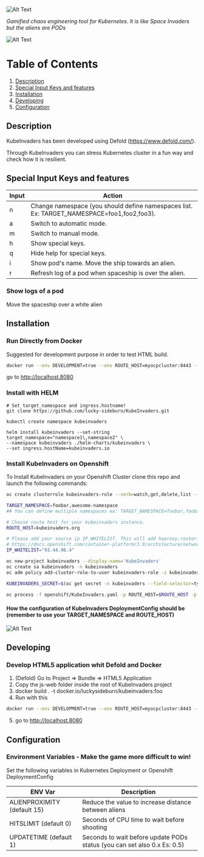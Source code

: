![Alt Text](https://github.com/lucky-sideburn/KubeInvaders/blob/master/logo.png)

*Gamified chaos engineering tool for Kubernetes. It is like Space Invaders but the aliens are PODs*

![Alt Text](https://github.com/lucky-sideburn/KubeInvaders/blob/master/images/kubeinvaders.png)

# Table of Contents
1. [Description](#Description)
2. [Special Input Keys and features](#Special-Input-Keys-and-features)
3. [Installation](#Installation)
4. [Developing](#Developing)
5. [Configuration](#Configuration)

## Description

KubeInvaders has been developed using Defold (https://www.defold.com/).

Through KubeInvaders you can stress Kubernetes cluster in a fun way and check how it is resilient.

## Special Input Keys and features

| Input           | Action                                                                                    |
|-----------------|-------------------------------------------------------------------------------------------|
|     n           | Change namespace (you should define namespaces list. Ex: TARGET_NAMESPACE=foo1,foo2,foo3).|
|     a           | Switch to automatic mode.                                                                 |
|     m           | Switch to manual mode.                                                                    |
|     h           | Show special keys.                                                                        |
|     q           | Hide help for special keys.                                                               |
|     i           | Show pod's name. Move the ship towards an alien.                                          |
|     r           | Refresh log of a pod when spaceship is over the alien.                                    |

### Show logs of a pod

Move the spaceship over a white alien

## Installation

### Run Directly from Docker

Suggested for development purpose in order to test HTML build.

```bash
docker run --env DEVELOPMENT=true --env ROUTE_HOST=myocpcluster:8443 --env NAMESPACE=kubeinvaders --env ALIENPROXIMITY=15 --env HITSLIMIT=0  --env UPDATETIME=0.5 --env TOKEN=<my service account or user token>  --env KUBERNETES_SERVICE_PORT_HTTPS=8443 --env KUBERNETES_SERVICE_HOST=myocpcluster -p 8080:8080 --name kubeinvaders docker.io/luckysideburn/kubeinvaders:latest
```
go to http://localhost.8080

### Install with HELM

```
# Set target_namespace and ingress.hostname!
git clone https://github.com/lucky-sideburn/KubeInvaders.git

kubectl create namespace kubeinvaders

helm install kubeinvaders --set-string target_namespace="namespace1\,namespace2" \
--namespace kubeinvaders ./helm-charts/kubeinvaders \
--set ingress.hostName=kubeinvaders.io
```
### Install KubeInvaders on Openshift

To Install KubeInvaders on your Openshift Cluster clone this repo and launch the following commands:

```bash
oc create clusterrole kubeinvaders-role --verb=watch,get,delete,list --resource=pods,pods/log

TARGET_NAMESPACE=foobar,awesome-namespace
## You can define multiple namespaces ex: TARGET_NAMESPACE=foobar,foobar2

# Choose route host for your kubeinvaders instance.
ROUTE_HOST=kubeinvaders.org

# Please add your source ip IP_WHITELIST. This will add haproxy.router.openshift.io/ip_whitelist in KubeInvaders route
# https://docs.openshift.com/container-platform/3.9/architecture/networking/routes.html#whitelist
IP_WHITELIST="93.44.96.4"

oc new-project kubeinvaders --display-name='KubeInvaders'
oc create sa kubeinvaders -n kubeinvaders
oc adm policy add-cluster-role-to-user kubeinvaders-role -z kubeinvaders -n kubeinvaders

KUBEINVADERS_SECRET=$(oc get secret -n kubeinvaders --field-selector=type==kubernetes.io/service-account-token | grep 'kubeinvaders-token' | awk '{ print $1}' | head -n 1)

oc process -f openshift/KubeInvaders.yaml -p ROUTE_HOST=$ROUTE_HOST -p TARGET_NAMESPACE=$TARGET_NAMESPACE -p KUBEINVADERS_SECRET=$KUBEINVADERS_SECRET | oc create -f -
```

#### How the configuration of KubeInvaders DeploymentConfig should be (remember to use your TARGET_NAMESPACE and ROUTE_HOST)

![Alt Text](https://github.com/lucky-sideburn/KubeInvaders/blob/master/images/dcenv.png)




## Developing

### Develop HTML5 application whit Defold and Docker

1. (Defold) Go to Project => Bundle => HTML5 Application
2. Copy the js-web folder inside the root of KubeInvaders project
3. docker build . -t docker.io/luckysideburn/kubeinvaders:foo
4. Run with this

```bash
docker run --env DEVELOPMENT=true --env ROUTE_HOST=myocpcluster:8443 --env NAMESPACE=kubeinvaders --env ALIENPROXIMITY=15 --env HITSLIMIT=0  --env UPDATETIME=0.5 --env TOKEN=<my service account or user token>  --env KUBERNETES_SERVICE_PORT_HTTPS=8443 --env KUBERNETES_SERVICE_HOST=myocpcluster -p 8080:8080 --name kubeinvaders docker.io/luckysideburn/kubeinvaders:foo
```
5. go to http://localhost.8080


## Configuration

### Environment Variables - Make the game more difficult to win!

Set the following variables in Kubernetes Deployment or Openshift DeploymentConfig

| ENV Var                     | Description                                                                   |
|-----------------------------|-------------------------------------------------------------------------------|
| ALIENPROXIMITY (default 15) | Reduce the value to increase distance between aliens                          |
| HITSLIMIT (default 0)       | Seconds of CPU time to wait before shooting                                   |
| UPDATETIME (default 1)      | Seconds to wait before update PODs status (you can set also 0.x Es: 0.5)      |


